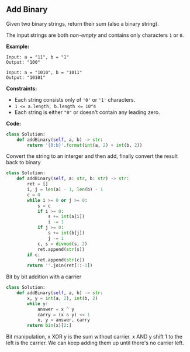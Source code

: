 ## Add Binary

Given two binary strings, return their sum (also a binary string).

The input strings are both *non-empty* and contains only characters `1` or `0`.

**Example:**

```
Input: a = "11", b = "1"
Output: "100"
```
```
Input: a = "1010", b = "1011"
Output: "10101"
```

**Constraints:**

* Each string consists only of `'0'` or `'1'` characters.
* `1 <= a.length, b.length <= 10^4`
* Each string is either `"0"` or doesn't contain any leading zero.

**Code:**

```python
class Solution:
    def addBinary(self, a, b) -> str:
        return '{0:b}'.format(int(a, 2) + int(b, 2))
```
Convert the string to an interger and then add, finally convert the result back to binary

```python
class Solution:
    def addBinary(self, a: str, b: str) -> str:
        ret = []
        i, j = len(a) - 1, len(b) - 1
        c = 0
        while i >= 0 or j >= 0:
            s = c
            if i >= 0:
                s += int(a[i])
                i -= 1
            if j >= 0:
                s += int(b[j])
                j -= 1
            c, s = divmod(s, 2)
            ret.append(str(s))
        if c:
            ret.append(str(c))
        return ''.join(ret[::-1])

```
Bit by bit addition with a carrier

```python
class Solution:
    def addBinary(self, a, b) -> str:
        x, y = int(a, 2), int(b, 2)
        while y:
            answer = x ^ y
            carry = (x & y) << 1
            x, y = answer, carry
        return bin(x)[2:]
```
Bit manipulation, x XOR y is the sum without carrier. x AND y shift 1 to the left is the carrier. We can keep adding them up until there's no carrier left.
